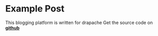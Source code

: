 Example Post
==============

This blogging platform is written for drapache
Get the source code on **[github](http://github.com/sobel/blog-drapache)**
